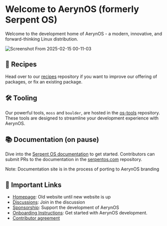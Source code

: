 # Welcome to AerynOS (formerly Serpent OS)

Welcome to the development home of AerynOS - a modern, innovative, and forward-thinking Linux distribution.

![Screenshot From 2025-02-15 00-11-03](https://github.com/user-attachments/assets/74416db7-3eba-4c0b-b14d-037ef83731b0)


## 🧾 Recipes

Head over to our [recipes](https://github.com/AerynOS/recipes) repository if you want to improve our offering of packages, or fix an existing package.

## 🛠 Tooling

Our powerful tools, `moss` and `boulder`, are hosted in the [os-tools](https://github.com/AerynOS/os-tools) repository. These tools are designed to streamline your development experience with AerynOS.

## 📚 Documentation (on pause)

Dive into the [Serpent OS documentation](https://serpentos.com/docs) to get started. Contributors can submit PRs to the documentation in the [serpentos.com](https://github.com/serpent-os/serpentos.com) repository.

Note: Documentation site is in the process of porting to AerynOS branding

## 🔗 Important Links

- [Homepage](https://serpentos.com): Old website until new website is up
- [Discussions](https://github.com/orgs/AerynOS/discussions): Join in the discussion
- [Sponsorship](https://github.com/sponsors/ikeycode?o=sd&sc=t): Support the development of AerynOS
- [Onboarding Instructions](https://github.com/AerynOS/os-tools/#onboarding): Get started with AerynOS development.
- [Contributor agreement](https://gist.github.com/ikeycode/788ff52526114f67a9bab3304f7f1134)
